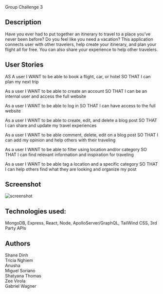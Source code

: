 Group Challenge 3

## Description
Have you ever had to put together an itinerary to travel to a place you’ve never been before? Do you feel like you need a vacation? This application connects user with other travelers, help create your itinerary, and plan your flight all for free. You can also share your experience to help other travelers. 

## User Stories
AS A user 
I WANT to be able to book a flight, car, or hotel
SO THAT I can plan my next trip

As a user 
I WANT to be able to create an account 
SO THAT I can be an internal user and access the full website

As a user 
I WANT to be able to log in
SO THAT I can have access to the full website

As a user 
I WANT to be able to create, edit, and delete a blog post
SO THAT I can share and update my travel experiences

As a user 
I WANT to be able comment, delete, edit on a blog post
SO THAT I can add my opinion and help others with their traveling

As a user 
I WANT to be able to filter using location and/or category 
SO THAT I can find relevant information and inspiration for traveling

As a user 
I WANT to be able tag a location and a specific category
SO THAT I can help others find what they are looking and organize my post


## Screenshot
![screenshot](https://i.ibb.co/r4PMNDt/Screen-Shot-2022-10-06-at-9-46-19-AM.png)


## Technologies used: 
MongoDB, Express, React, Node, ApolloServer/GraphQL, TailWind CSS, 3rd Party APIs

## Authors
Shane Dinh <br>
Tricia Nghiem <br>
Anusha <br>
Miguel Soriano <br>
Shatyana Thomas <br>
Zee Virola <br>
Gabriel Wagner <br> 

